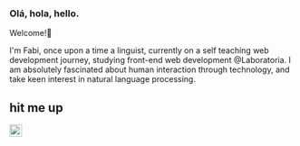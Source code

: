 ### Olá, hola, hello.
Welcome!👋

I'm Fabi, once upon a time a linguist, currently on a self teaching web development journey, studying front-end web development @Laboratoria. 
I am absolutely fascinated about human interaction through technology, and take keen interest in natural language processing. 

## hit me up
<a href="https://www.linkedin.com/in/fabianybasoni/">
  <img align="left" alt="Fabiany's LinkedIn" width="22px" src="https://raw.githubusercontent.com/peterthehan/peterthehan/master/assets/linkedin.svg" />
</a>



<!--
**fbasoni/fbasoni** is a ✨ _special_ ✨ repository because its `README.md` (this file) appears on your GitHub profile.

Here are some ideas to get you started:

- 🔭 I’m currently working on ...
- 🌱 I’m currently learning ...
- 👯 I’m looking to collaborate on ...
- 🤔 I’m looking for help with ...
- 💬 Ask me about ...
- 📫 How to reach me: ...
- 😄 Pronouns: ...
- ⚡ Fun fact: ...
-->
